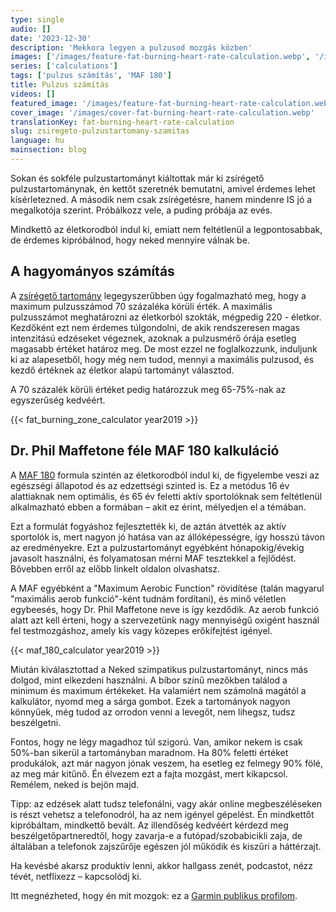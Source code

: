 ```yaml
---
type: single
audio: []
date: '2023-12-30'
description: 'Mekkora legyen a pulzusod mozgás közben'
images: ['/images/feature-fat-burning-heart-rate-calculation.webp', '/images/cover-fat-burning-heart-rate-calculation.webp']
series: ['calculations']
tags: ['pulzus számítás', 'MAF 180']
title: Pulzus számítás
videos: []
featured_image: '/images/feature-fat-burning-heart-rate-calculation.webp'
cover_image: '/images/cover-fat-burning-heart-rate-calculation.webp'
translationKey: fat-burning-heart-rate-calculation
slug: zsiregeto-pulzustartomany-szamitas
language: hu
mainsection: blog
---
```

Sokan és sokféle pulzustartományt kiáltottak már ki zsírégető pulzustartománynak, én kettőt szeretnék bemutatni, amivel érdemes lehet kísérletezned. A második nem csak zsírégetésre, hanem mindenre IS jó a megalkotója szerint. Próbálkozz vele, a puding próbája az evés.

Mindkettő az életkorodból indul ki, emiatt nem feltétlenül a legpontosabbak, de érdemes kipróbálnod, hogy neked mennyire válnak be.

## A hagyományos számítás

A [zsírégető tartomány](https://www.healthline.com/health/fitness-exercise/fat-burning-heart-rate "zsírégető tartomány") legegyszerűbben úgy fogalmazható meg, hogy a maximum pulzusszámod 70 százaléka körüli érték. A maximális pulzusszámot meghatározni az életkorból szokták, mégpedig 220 - életkor. Kezdőként ezt nem érdemes túlgondolni, de akik rendszeresen magas intenzitású edzéseket végeznek, azoknak a pulzusmérő órája esetleg magasabb értéket határoz meg. De most ezzel ne foglalkozzunk, induljunk ki az alapesetből, hogy még nem tudod, mennyi a maximális pulzusod, és kezdő értéknek az életkor alapú tartományt választod.

A 70 százalék körüli értéket pedig határozzuk meg 65-75%-nak az egyszerűség kedvéért.

{{< fat_burning_zone_calculator year2019 >}}


## Dr. Phil Maffetone féle MAF 180 kalkuláció

A [MAF 180](https://philmaffetone.com/180-formula/ "MAF 180") formula szintén az életkorodból indul ki, de figyelembe veszi az egészségi állapotod és az edzettségi szinted is. Ez a metódus 16 év alattiaknak nem optimális, és 65 év feletti aktív sportolóknak sem feltétlenül alkalmazható ebben a formában – akit ez érint, mélyedjen el a témában.

Ezt a formulát fogyáshoz fejlesztették ki, de aztán átvették az aktív sportolók is, mert nagyon jó hatása van az állóképességre, így hosszú távon az eredményekre. Ezt a pulzustartományt egyébként hónapokig/évekig javasolt használni, és folyamatosan mérni MAF tesztekkel a fejlődést. Bővebben erről az előbb linkelt oldalon olvashatsz.

A MAF egyébként a "Maximum Aerobic Function" rövidítése (talán magyarul "maximális aerob funkció"-ként tudnám fordítani), és minő véletlen egybeesés, hogy Dr. Phil Maffetone neve is így kezdődik. Az aerob funkció alatt azt kell érteni, hogy a szervezetünk nagy mennyiségű oxigént használ fel testmozgáshoz, amely kis vagy közepes erőkifejtést igényel.

{{< maf_180_calculator year2019 >}}

Miután kiválasztottad a Neked szimpatikus pulzustartományt, nincs más dolgod, mint elkezdeni használni. A bíbor színű mezőkben találod a minimum és maximum értékeket. Ha valamiért nem számolná magától a kalkulátor, nyomd meg a sárga gombot. Ezek a tartományok nagyon könnyűek, még tudod az orrodon venni a levegőt, nem lihegsz, tudsz beszélgetni.

Fontos, hogy ne légy magadhoz túl szigorú. Van, amikor nekem is csak 50%-ban sikerül a tartományban maradnom. Ha 80% feletti értéket produkálok, azt már nagyon jónak veszem, ha esetleg ez felmegy 90% fölé, az meg már kitűnő. Én élvezem ezt a fajta mozgást, mert kikapcsol. Remélem, neked is bejön majd.

Tipp: az edzések alatt tudsz telefonálni, vagy akár online megbeszéléseken is részt vehetsz a telefonodról, ha az nem igényel gépelést. Én mindkettőt kipróbáltam, mindkettő bevált. Az illendőség kedvéért kérdezd meg beszélgetőpartneredtől, hogy zavarja-e a futópad/szobabicikli zaja, de általában a telefonok zajszűrője egészen jól működik és kiszűri a háttérzajt.

Ha kevésbé akarsz produktív lenni, akkor hallgass zenét, podcastot, nézz tévét, netflixezz – kapcsolódj ki.

Itt megnézheted, hogy én mit mozgok: ez a [Garmin publikus profilom](https://connect.garmin.com/modern/profile/UnbrownGorger "Garmin publikus profilom").
